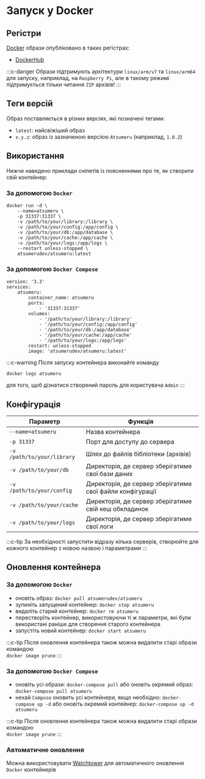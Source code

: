 # Запуск у Docker

## Регістри

[Docker](https://www.docker.com) образи опубліковано в таких регістрах:
- [DockerHub](https://hub.docker.com/r/atsumerudev/atsumeru)

:::c-danger
Образи підтримують архітектури `linux/arm/v7` та `linux/arm64` для запуску, наприклад, на `Raspberry Pi`, але в такому режимі підтримується тільки читання `ZIP` архівів!
:::

## Теги версій

Образ поставляється в різних версіях, які позначені тегами:
- `latest`: найсвіжіший образ
- `x.y.z`: образ із зазначеною версією `Atsumeru` (наприклад, `1.0.2`)

## Використання

Нижче наведено приклади сніпетів із поясненнями про те, як створити свій контейнер:

### За допомогою `Docker`

```
docker run -d \
    --name=atsumeru \
    -p 31337:31337 \
    -v /path/to/your/library:/library \
    -v /path/to/your/config:/app/config \
    -v /path/to/your/db:/app/database \
    -v /path/to/your/cache:/app/cache \
    -v /path/to/your/logs:/app/logs \
    --restart unless-stopped \
    atsumerudev/atsumeru:latest
```

### За допомогою `Docker Compose`

```
version: '3.3'
services:
    atsumeru:
        container_name: atsumeru
        ports:
            - '31337:31337'
        volumes:
            - '/path/to/your/library:/library'
            - '/path/to/your/config:/app/config'
            - '/path/to/your/db:/app/database'
            - '/path/to/your/cache:/app/cache'
            - '/path/to/your/logs:/app/logs'
        restart: unless-stopped
        image: 'atsumerudev/atsumeru:latest'
```

:::c-warning
Після запуску контейнера виконайте команду
```
docker logs atsumeru
```
для того, щоб дізнатися створений пароль для користувача `Admin`
:::

## Конфігурація

| Параметр                                                                     | Функція                                                                      |
|------------------------------------------------------------------------------|------------------------------------------------------------------------------|
| `--name=atsumeru`                                                            | Назва контейнера                                                             |
| `-p 31337`                                                                   | Порт для доступу до сервера                                                  |
| `-v /path/to/your/library`                                                   | Шлях до файлів бібліотеки (архівів)                                          |
| `-v /path/to/your/db`                                                        | Директорія, де сервер зберігатиме свої бази даних                            |
| `-v /path/to/your/config`                                                    | Директорія, де сервер зберігатиме свої файли конфігурації                    |
| `-v /path/to/your/cache`                                                     | Директорія, де сервер зберігатиме свій кеш обкладинок                        |
| `-v /path/to/your/logs`                                                      | Директорія, де сервер зберігатиме свої логи                                  |

:::c-tip
За необхідності запустити відразу кілька серверів, створюйте для кожного контейнер з новою назвою і параметрами
:::

## Оновлення контейнера

### За допомогою `Docker`

- оновіть образ: `docker pull atsumerudev/atsumeru`
- зупиніть запущений контейнер: `docker stop atsumeru`
- видаліть старий контейнер: `docker rm atsumeru`
- перестворіть контейнер, використовуючи ті ж параметри, які були використані раніше для створення старого контейнера
- запустіть новий контейнер: `docker start atsumeru`

:::c-tip
Після оновлення контейнера також можна видалити старі образи командою   
`docker image prune`
:::

### За допомогою `Docker Compose`

- оновіть усі образи: `docker-compose pull` або оновіть окремий образ: `docker-compose pull atsumeru`
- нехай `Compose` оновить усі контейнери, якщо необхідно: `docker-compose up -d` або оновіть окремий контейнер: `docker-compose up -d atsumeru`

:::c-tip
Після оновлення контейнера також можна видалити старі образи командою   
`docker image prune`
:::

### Автоматичне оновлення

Можна використовувати [Watchtower](https://github.com/containrrr/watchtower) для автоматичного оновлення `Docker` контейнерів